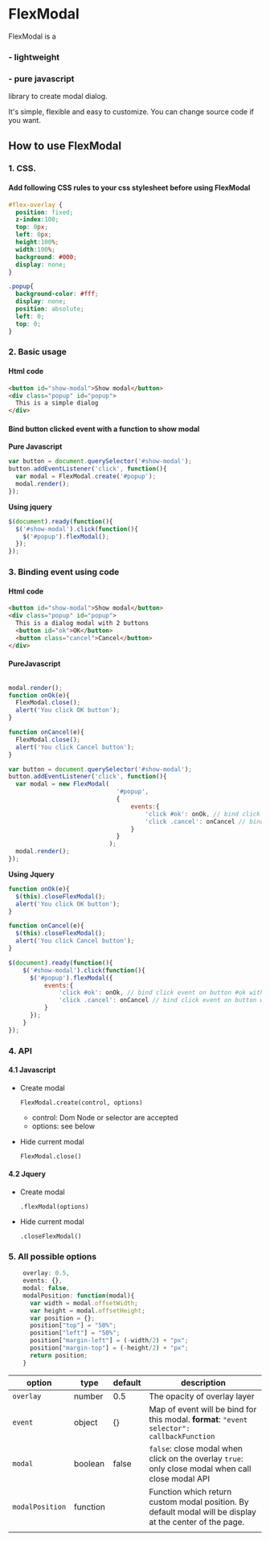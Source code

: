 # FlexModal
FlexModal is a

### - lightweight

### - pure javascript

 library to create modal dialog.

It's simple, flexible and easy to customize. You can change source code if you want.


## How to use FlexModal

### 1. CSS.

#### Add following CSS rules to your css stylesheet before using FlexModal
```css
#flex-overlay {
  position: fixed;
  z-index:100;
  top: 0px;
  left: 0px;
  height:100%;
  width:100%;
  background: #000;
  display: none;
}

.popup{
  background-color: #fff;
  display: none;
  position: absolute;
  left: 0;
  top: 0;
}
```



### 2. Basic usage

#### **Html code**

```html
<button id="show-modal">Show modal</button>
<div class="popup" id="popup">
  This is a simple dialog
</div>
```



#### Bind button clicked event with a function to show modal

**Pure Javascript**

```javascript
var button = document.querySelector('#show-modal');
button.addEventListener('click', function(){
  var modal = FlexModal.create('#popup');
  modal.render();
});
```

**Using jquery**

```js
$(document).ready(function(){
  $('#show-modal').click(function(){
    $('#popup').flexModal();
  });
});
```



### 3. Binding event using code

#### **Html code**
```html
<button id="show-modal">Show modal</button>
<div class="popup" id="popup">
  This is a dialog modal with 2 buttons
  <button id="ok">OK</button>
  <button class="cancel">Cancel</button>
</div>
```



#### **PureJavascript**

```javascript

modal.render();
function onOk(e){
  FlexModal.close();
  alert('You click OK button');
}

function onCancel(e){
  FlexModal.close();
  alert('You click Cancel button');
}

var button = document.querySelector('#show-modal');
button.addEventListener('click', function(){
  var modal = new FlexModal(
                              '#popup',
                              {
                                  events:{
                                      'click #ok': onOk, // bind click event on button #ok with function onOk
                                      'click .cancel': onCancel // bind click event on button with class .cancel  with function onCancel
                                  }
                              }
                            );
  modal.render();
});
```



**Using Jquery**

```js
function onOk(e){
  $(this).closeFlexModal();
  alert('You click OK button');
}

function onCancel(e){
  $(this).closeFlexModal();
  alert('You click Cancel button');
}

$(document).ready(function(){
    $('#show-modal').click(function(){
      $('#popup').flexModal({
          events:{
              'click #ok': onOk, // bind click event on button #ok with function onOk
              'click .cancel': onCancel // bind click event on button with class .cancel  with function onCancel
          }
      });
    }
});
```



### 4. API

#### 4.1 Javascript

- Create modal

  `FlexModal.create(control, options)`

  - control: Dom Node or selector are accepted
  - options: see below

- Hide current modal

  `FlexModal.close()`

#### 4.2 Jquery

- Create modal

  `.flexModal(options)`

- Hide current modal

  `.closeFlexModal()`



### 5. All possible options

```javascript
	overlay: 0.5,
    events: {},
    modal: false,
    modalPosition: function(modal){
      var width = modal.offsetWidth;
      var height = modal.offsetHeight;
      var position = {};
      position["top"] = "50%";
      position["left"] = "50%";
      position["margin-left"] = (-width/2) + "px";
      position["margin-top"] = (-height/2) + "px";
      return position;
    }
```

| **option**      | **type** | **default** | **description**                          |
| --------------- | -------- | ----------- | ---------------------------------------- |
| `overlay`       | number   | 0.5         | The opacity of overlay layer             |
| `event`         | object   | {}          | Map of event will be bind for this modal. **format**: `"event selector": callbackFunction` |
| `modal`         | boolean  | false       | `false`: close modal when click on the overlay   `true`: only close modal when call close modal API |
| `modalPosition` | function |             | Function which return custom modal position. By default modal will be display at the center of the page. |
|                 |          |             |                                          |
